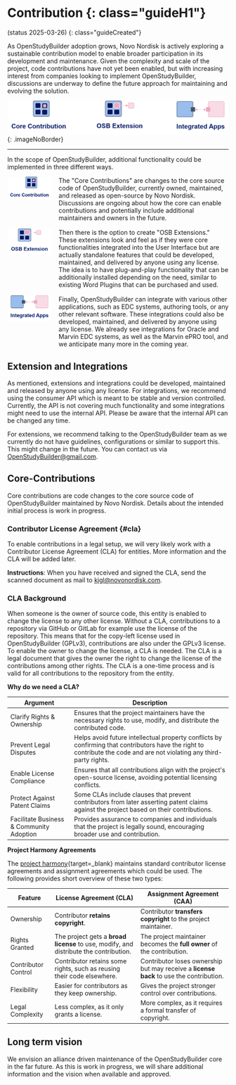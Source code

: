 # Contribution {: class="guideH1"}

(status 2025-03-26) 
{: class="guideCreated"}

As OpenStudyBuilder adoption grows, Novo Nordisk is actively exploring a sustainable contribution model to enable broader participation in its development and maintenance. Given the complexity and scale of the project, code contributions have not yet been enabled, but with increasing interest from companies looking to implement OpenStudyBuilder, discussions are underway to define the future approach for maintaining and evolving the solution.

![Different contribution model options](./img/info_contribution_01.png){: .imageNoBorder}

<hr/>

In the scope of OpenStudyBuilder, additional functionality could be implemented in three different ways.

<div style="display: flex; align-items: flex-start; gap: 16px;">
  <div style="flex: 0 0 20%;">
    <img src="../img/info_contribution_02.png" class="imageNoBorder" alt="Core Contribution">
  </div>
  <div style="flex: 1;">
     The "Core Contributions" are changes to the core source code of OpenStudyBuilder, currently owned, maintained, and released as open-source by Novo Nordisk. Discussions are ongoing about how the core can enable contributions and potentially include additional maintainers and owners in the future.
  </div>
</div>

<div style="display: flex; align-items: flex-start; gap: 16px; margin-top: 16px;">
  <div style="flex: 0 0 20%;">
    <img src="../img/info_contribution_03.png" class="imageNoBorder" alt="OSB Extension">
  </div>
  <div style="flex: 1;">
    Then there is the option to create "OSB Extensions." These extensions look and feel as if they were core functionalities integrated into the User Interface but are actually standalone features that could be developed, maintained, and delivered by anyone using any license. The idea is to have plug-and-play functionality that can be additionally installed depending on the need, similar to existing Word Plugins that can be purchased and used.
  </div>
</div>

<div style="display: flex; align-items: flex-start; gap: 16px; margin-top: 16px;">
  <div style="flex: 0 0 20%;">
    <img src="../img/info_contribution_04.png" class="imageNoBorder" alt="Integrated Apps">
  </div>
  <div style="flex: 1;">
    Finally, OpenStudyBuilder can integrate with various other applications, such as EDC systems, authoring tools, or any other relevant software. These integrations could also be developed, maintained, and delivered by anyone using any license. We already see integrations for Oracle and Marvin EDC systems, as well as the Marvin ePRO tool, and we anticipate many more in the coming year.
  </div>
</div>


## Extension and Integrations

As mentioned, extensions and integrations could be developed, maintained and released by anyone using any license. For integrations, we recommend using the consumer API which is meant to be stable and version controlled. Currently, the API is not covering much functionality and some integrations might need to use the internal API. Please be aware that the internal API can be changed any time.

For extensions, we recommend talking to the OpenStudyBuilder team as we currently do not have guidelines, configurations or similar to support this. This might change in the future. You can contact us via <a href="mailto:OpenStudyBuilder@gmail.com">OpenStudyBuilder@gmail.com</a>.

## Core-Contributions

Core contributions are code changes to the core source code of OpenStudyBuilder maintained by Novo Nordisk. Details about the intended initial process is work in progress.

### Contributor License Agreement {#cla}

To enable contributions in a legal setup, we will very likely work with a Contributor License Agreement (CLA) for entities. More information and the CLA will be added later.

**Instructions**: When you have received and signed the CLA, send the scanned document as mail to <a href="mailto:kjgl@novonordisk.com">kjgl@novonordisk.com</a>.

### CLA Background

When someone is the owner of source code, this entity is enabled to change the license to any other license. Without a CLA, contributions to a repository via GitHub or GitLab for example use the license of the repository. This means that for the copy-left license used in OpenStudyBuilder (GPLv3), contributions are also under the GPLv3 license. To enable the owner to change the license, a CLA is needed. The CLA is a legal document that gives the owner the right to change the license of the contributions among other rights. The CLA is a one-time process and is valid for all contributions to the repository from the entity.

**Why do we need a CLA?**

Argument | Description
--- | ---
Clarify Rights & Ownership | Ensures that the project maintainers have the necessary rights to use, modify, and distribute the contributed code.
Prevent Legal Disputes | Helps avoid future intellectual property conflicts by confirming that contributors have the right to contribute the code and are not violating any third-party rights.
Enable License Compliance | Ensures that all contributions align with the project's open-source license, avoiding potential licensing conflicts.
Protect Against Patent Claims | Some CLAs include clauses that prevent contributors from later asserting patent claims against the project based on their contributions.
Facilitate Business & Community Adoption | Provides assurance to companies and individuals that the project is legally sound, encouraging broader use and contribution.

**Project Harmony Agreements**

The [project harmony](https://www.harmonyagreements.org/){target=_blank} maintains standard contributor license agreements and assignment agreements which could be used. The following provides short overview of these two types:

Feature | License Agreement (CLA) | Assignment Agreement (CAA)
--- | --- | ---
Ownership | Contributor **retains copyright**. | Contributor **transfers copyright** to the project maintainer.
Rights Granted | The project gets a **broad license** to use, modify, and distribute the contribution. | The project maintainer becomes the **full owner** of the contribution.
Contributor Control | Contributor retains some rights, such as reusing their code elsewhere. | Contributor loses ownership but may receive a **license back** to use the contribution.
Flexibility | Easier for contributors as they keep ownership. | Gives the project stronger control over contributions.
Legal Complexity | Less complex, as it only grants a license. | More complex, as it requires a formal transfer of copyright.

## Long term vision

We envision an alliance driven maintenance of the OpenStudyBuilder core in the far future. As this is work in progress, we will share additional information and the vision when available and approved.